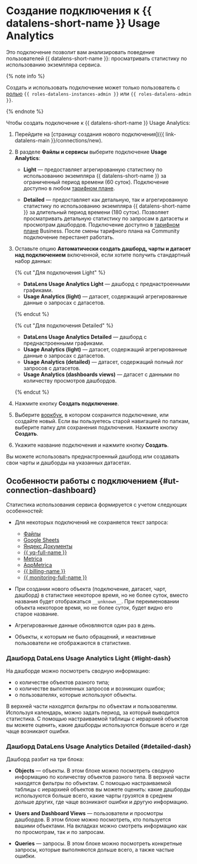 
# Создание подключения к {{ datalens-short-name }} Usage Analytics

Это подключение позволит вам анализировать поведение пользователей {{ datalens-short-name }}: просматривать статистику по использованию экземпляра сервиса.

{% note info %}

Создать и использовать подключение может только пользователь с [ролью](../../security/roles.md#service-roles) `{{ roles-datalens-instances-admin }}` или `{{ roles-datalens-admin }}`.

{% endnote %}


Чтобы создать подключение к {{ datalens-short-name }} Usage Analytics:

1. Перейдите на [страницу создания нового подключения]({{ link-datalens-main }}/connections/new).


1. В разделе **Файлы и сервисы** выберите подключение **Usage Analytics**:

   * **Light** — предоставляет агрегированную статистику по использованию экземпляра {{ datalens-short-name }} за ограниченный период времени (60 суток). Подключение доступно в любом [тарифном плане](../../pricing.md#service-plans).

   * **Detailed** — предоставляет как детальную, так и агрегированную статистику по использованию экземпляра {{ datalens-short-name }} за длительный период времени (180 суток). Позволяет просматривать детальную статистику по запросам в датасеты и просмотрам дашбордов. Подключение доступно в [тарифном плане](../../pricing.md#service-plans) Business. После смены тарифного плана на Community подключение перестанет работать.

1. Оставьте опцию **Автоматически создать дашборд, чарты и датасет над подключением** включенной, если хотите получить стандартный набор данных:

   {% cut "Для подключения Light" %}

   * **DataLens Usage Analytics Light** — дашборд с преднастроенными графиками.
   * **Usage Analytics (light)** — датасет, содержащий агрегированные данные о запросах с датасетов.

   {% endcut %}

   {% cut "Для подключения Detailed" %}

   * **DataLens Usage Analytics Detailed** — дашборд с преднастроенными графиками.
   * **Usage Analytics (light)** — датасет, содержащий агрегированные данные о запросах с датасетов.
   * **Usage Analytics (detailed)** — датасет, содержащий полный лог запросов с датасетов.
   * **Usage Analytics (dashboards views)** — датасет с данными по количеству просмотров дашбордов.

   {% endcut %}

1. Нажмите кнопку **Создать подключение**.
1. Выберите [воркбук](../../workbooks-collections/index.md), в котором сохранится подключение, или создайте новый. Если вы пользуетесь старой навигацией по папкам, выберите папку для сохранения подключения. Нажмите кнопку **Создать**.
1. Укажите название подключения и нажмите кнопку **Создать**.


Вы можете использовать преднастроенный дашборд или создавать свои чарты и дашборды на указанных датасетах.


## Особенности работы с подключением {#ut-connection-dashboard}


Статистика использования сервиса формируется с учетом следующих особенностей:

* Для некоторых подключений не сохраняется текст запроса:

  * [Файлы](create-file.md)
  * [Google Sheets](create-google-sheets.md)
  * [Яндекс Документы](create-yadocs.md)
  * [{{ yq-full-name }}](create-yandex-query.md)
  * [Metrica](create-metrica-api.md)
  * [AppMetrica](create-appmetrica.md)
  * [{{ billing-name }}](create-cloud-billing.md)
  * [{{ monitoring-full-name }}](create-monitoring.md)

* При создании нового объекта (подключение, датасет, чарт, дашборд) в статистике некоторое время, но не более суток, вместо названия будет отображаться `__unknown__`. При переименовании объекта некоторое время, но не более суток, будет видно его старое название.
* Агрегированные данные обновляются один раз в день.
* Объекты, к которым не было обращений, и неактивные пользователи не отображаются в статистике.

### Дашборд DataLens Usage Analytics Light {#light-dash}

На дашборде можно посмотреть сводную информацию:

* о количестве объектов разного типа;
* о количестве выполненных запросов и возникших ошибок;
* о пользователях, которые используют объекты.

В верхней части находятся фильтры по объектам и пользователям. Используя календарь, можно задать период, за который выводится статистика. С помощью настраиваемой таблицы с иерархией объектов вы можете оценить, какие дашборды используются больше всего и где чаще возникают ошибки.

### Дашборд DataLens Usage Analytics Detailed {#detailed-dash}

Дашборд разбит на три блока:

* **Objects** — объекты. В этом блоке можно посмотреть сводную информацию по количеству объектов разного типа. В верхней части находятся фильтры по объектам. С помощью настраиваемой таблицы с иерархией объектов вы можете оценить: какие дашборды используются больше всего, какие чарты грузятся в среднем дольше других, где чаще возникают ошибки и другую информацию.

* **Users and Dashboard Views** — пользователи и просмотры дашбордов. В этом блоке можно посмотреть, кто пользуется вашими объектами. На вкладках можно смотреть информацию как по просмотрам, так и по запросам.

* **Queries** — запросы. В этом блоке можно посмотреть конкретные запросы, которые выполняются дольше всего, а также частые ошибки.

